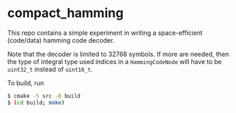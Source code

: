 # compact_hamming

This repo contains a simple experiment in writing a space-efficient
(code/data) hamming code decoder.

Note that the decoder is limited to 32768 symbols.  If more are
needed, then the type of integral type used indices in a
`HammingCodeNode` will have to be `uint32_t` instead of `uint16_t`.

To build, run

```sh
$ cmake -S src -B build
$ (cd build; make)
```
